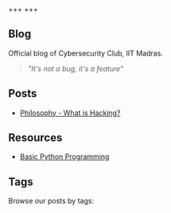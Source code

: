 +++
+++

## Blog

Official blog of Cybersecurity Club, IIT Madras.

> *"It's not a bug, it's a feature"*

## Posts


- [Philosophy - What is Hacking?](./blog/posts/philosophy)

## Resources

- [Basic Python Programming](/blog/resources/resource1)

## Tags

Browse our posts by tags:







